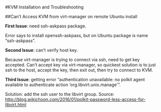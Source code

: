 #KVM Installation and Troubleshooting

##Can’t Access KVM from virt-manager on remote Ubuntu install

**First Issue**: need ssh-askpass package.

Error says to install openssh-askpass, but on Ubuntu package is name
“ssh-askpass”.

**Second Issue**: can’t verify host key.

Because virt-manager is trying to connect via ssh, need to get key accepted.
Can’t accept key via virt-manager, so quickest solution is to just ssh to the
host, accept the key, then exit out, then try to connect to KVM.

**Third Issue**: getting error “authentication unavailable: no polkit agent
available to authenticate action ‘org.libvirt.unix.manage'”.

Solution: add the ssh user to the libvirt group.
Source: http://blog.wikichoon.com/2016/01/polkit-password-less-access-for-libvirt.html
